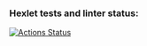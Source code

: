 ### Hexlet tests and linter status:
[![Actions Status](https://github.com/kasheev-pes/frontend-project-44/actions/workflows/hexlet-check.yml/badge.svg)](https://github.com/kasheev-pes/frontend-project-44/actions)